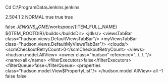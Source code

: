 Cd C:\ProgramData\Jenkins\.jenkins

<?xml version='1.1' encoding='UTF-8'?>
<hudson>
  <disabledAdministrativeMonitors/>
  <version>2.504.1</version>
  <numExecutors>2</numExecutors>
  <mode>NORMAL</mode>
  <useSecurity>true</useSecurity>

  <!-- Updated to secure authentication -->
  <authorizationStrategy class="hudson.security.FullControlOnceLoggedInAuthorizationStrategy">
    <denyAnonymousReadAccess>true</denyAnonymousReadAccess>
  </authorizationStrategy>
  <securityRealm class="hudson.security.HudsonPrivateSecurityRealm">
    <allowsSignup>true</allowsSignup> <!-- Set to false if you want to disable sign-ups -->
  </securityRealm>

<disableRememberMe>false</disableRememberMe>
<projectNamingStrategy class="jenkins.model.ProjectNamingStrategy$DefaultProjectNamingStrategy"/>
<workspaceDir>${JENKINS_HOME}/workspace/${ITEM_FULL_NAME}</workspaceDir>
<buildsDir>${ITEM_ROOTDIR}/builds</buildsDir>
  <jdks/>
  <viewsTabBar class="hudson.views.DefaultViewsTabBar"/>
  <myViewsTabBar class="hudson.views.DefaultMyViewsTabBar"/>
  <clouds/>
  <scmCheckoutRetryCount>0</scmCheckoutRetryCount>
  <views>
    <hudson.model.AllView>
      <owner class="hudson" reference="../../.."/>
      <name>all</name>
      <filterExecutors>false</filterExecutors>
      <filterQueue>false</filterQueue>
      <properties class="hudson.model.View$PropertyList"/>
</hudson.model.AllView>
</views>
<primaryView>all</primaryView>
<slaveAgentPort>-1</slaveAgentPort>
<label></label>
<crumbIssuer class="hudson.security.csrf.DefaultCrumbIssuer">
<excludeClientIPFromCrumb>false</excludeClientIPFromCrumb>
</crumbIssuer>
<nodeProperties/>
<globalNodeProperties/>
<nodeRenameMigrationNeeded>false</nodeRenameMigrationNeeded>
</hudson>
